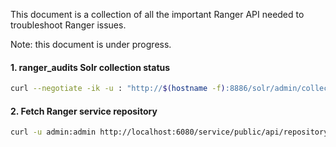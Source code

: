 This document is a collection of all the important Ranger API needed to troubleshoot Ranger issues.

Note: this document is under progress.

#### 1. ranger_audits Solr collection status
```bash
curl --negotiate -ik -u : "http://$(hostname -f):8886/solr/admin/collections?action=CLUSTERSTATUS&collection=ranger_audits&wt=json&indent=on"
```

#### 2. Fetch Ranger service repository
```bash
curl -u admin:admin http://localhost:6080/service/public/api/repository/3 -H 'Content-Type:application/json' > old-hive-service.json
```
